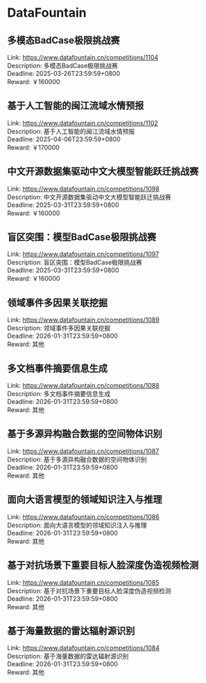 # DataFountain



## 多模态BadCase极限挑战赛

Link: https://www.datafountain.cn/competitions/1104  
Description: 多模态BadCase极限挑战赛  
Deadline: 2025-03-26T23:59:59+0800  
Reward: ￥160000  


## 基于人工智能的闽江流域水情预报

Link: https://www.datafountain.cn/competitions/1102  
Description: 基于人工智能的闽江流域水情预报  
Deadline: 2025-04-06T23:59:59+0800  
Reward: ￥170000  


## 中文开源数据集驱动中文大模型智能跃迁挑战赛

Link: https://www.datafountain.cn/competitions/1098  
Description: 中文开源数据集驱动中文大模型智能跃迁挑战赛  
Deadline: 2025-03-31T23:59:59+0800  
Reward: ￥160000  


## 盲区突围：模型BadCase极限挑战赛

Link: https://www.datafountain.cn/competitions/1097  
Description: 盲区突围：模型BadCase极限挑战赛  
Deadline: 2025-03-31T23:59:59+0800  
Reward: ￥160000  


## 领域事件多因果关联挖掘

Link: https://www.datafountain.cn/competitions/1089  
Description: 领域事件多因果关联挖掘  
Deadline: 2026-01-31T23:59:59+0800  
Reward: 其他  


## 多文档事件摘要信息生成

Link: https://www.datafountain.cn/competitions/1088  
Description: 多文档事件摘要信息生成  
Deadline: 2026-01-31T23:59:59+0800  
Reward: 其他  


## 基于多源异构融合数据的空间物体识别

Link: https://www.datafountain.cn/competitions/1087  
Description: 基于多源异构融合数据的空间物体识别  
Deadline: 2026-01-31T23:59:59+0800  
Reward: 其他  


## 面向大语言模型的领域知识注入与推理

Link: https://www.datafountain.cn/competitions/1086  
Description: 面向大语言模型的领域知识注入与推理  
Deadline: 2026-01-31T23:59:59+0800  
Reward: 其他  


## 基于对抗场景下重要目标人脸深度伪造视频检测

Link: https://www.datafountain.cn/competitions/1085  
Description: 基于对抗场景下重要目标人脸深度伪造视频检测  
Deadline: 2026-01-31T23:59:59+0800  
Reward: 其他  


## 基于海量数据的雷达辐射源识别

Link: https://www.datafountain.cn/competitions/1084  
Description: 基于海量数据的雷达辐射源识别  
Deadline: 2026-01-31T23:59:59+0800  
Reward: 其他  

